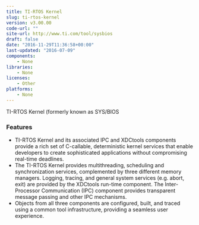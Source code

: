 ```yaml
---
title: TI-RTOS Kernel
slug: ti-rtos-kernel
version: v3.00.00
code-url: ""
site-url: http://www.ti.com/tool/sysbios
draft: false
date: "2016-11-29T11:36:58+00:00"
last-updated: "2016-07-09"
components:
    - None
libraries:
    - None
licenses:
    - Other
platforms:
    - None
---
```



TI-RTOS Kernel (formerly known as SYS/BIOS

<!--more-->

### Features
- TI-RTOS Kernel and its associated IPC and XDCtools components provide a rich set of C-callable, deterministic kernel services that enable developers to create sophisticated applications without compromising real-time deadlines.
- The TI-RTOS Kernel provides multithreading, scheduling and synchronization services, complemented by three different memory managers. Logging, tracing, and general system services (e.g. abort, exit) are provided by the XDCtools run-time component. The Inter-Processor Communication (IPC) component provides transparent message passing and other IPC mechanisms.
- Objects from all three components are configured, built, and traced using a common tool infrastructure, providing a seamless user experience.


